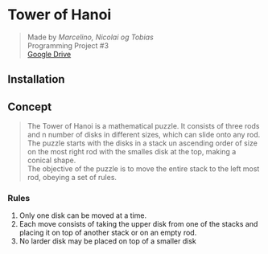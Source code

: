 # Tower of Hanoi
> Made by *Marcelino, Nicolai og Tobias*  
Programming Project #3  
[Google Drive](https://drive.google.com/drive/u/0/folders/1Mshbp-jc6WoJMThaiGzYdT_CdEgzw78r)

## Installation

## Concept
> The Tower of Hanoi is a mathematical puzzle. It consists of three rods and n number of disks in different sizes, which can slide onto any rod.  
The puzzle starts with the disks in a stack un ascending order of size on the most right rod with the smalles disk at the top, making a conical shape.  
The objective of the puzzle is to move the entire stack to the left most rod, obeying a set of rules.
### Rules
1. Only one disk can be moved at a time.
2. Each move consists of taking the upper disk from one of the stacks and placing it on top of another stack or on an empty rod.
3. No larder disk may be placed on top of a smaller disk
